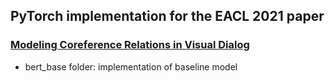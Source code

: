 ## PyTorch implementation for the EACL 2021 paper
### [Modeling Coreference Relations in Visual Dialog](https://www.aclweb.org/anthology/2021.eacl-main.290/)
* bert_base folder: implementation of baseline model
